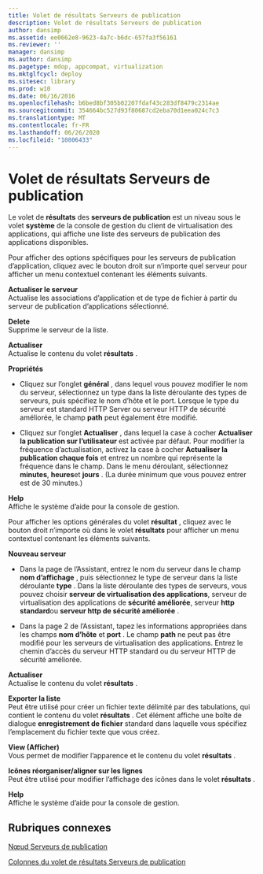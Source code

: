 ```yaml
---
title: Volet de résultats Serveurs de publication
description: Volet de résultats Serveurs de publication
author: dansimp
ms.assetid: ee0662e8-9623-4a7c-b6dc-657fa3f56161
ms.reviewer: ''
manager: dansimp
ms.author: dansimp
ms.pagetype: mdop, appcompat, virtualization
ms.mktglfcycl: deploy
ms.sitesec: library
ms.prod: w10
ms.date: 06/16/2016
ms.openlocfilehash: b6bed8bf305b02207fdaf43c283df8479c2314ae
ms.sourcegitcommit: 354664bc527d93f80687cd2eba70d1eea024c7c3
ms.translationtype: MT
ms.contentlocale: fr-FR
ms.lasthandoff: 06/26/2020
ms.locfileid: "10806433"
---
```

# Volet de résultats Serveurs de publication


Le volet de **résultats** des **serveurs de publication** est un niveau sous le volet **système** de la console de gestion du client de virtualisation des applications, qui affiche une liste des serveurs de publication des applications disponibles.

Pour afficher des options spécifiques pour les serveurs de publication d’application, cliquez avec le bouton droit sur n’importe quel serveur pour afficher un menu contextuel contenant les éléments suivants.

<a href="" id="refresh-server"></a>**Actualiser le serveur**  
Actualise les associations d’application et de type de fichier à partir du serveur de publication d’applications sélectionné.

<a href="" id="delete"></a>**Delete**  
Supprime le serveur de la liste.

<a href="" id="refresh"></a>**Actualiser**  
Actualise le contenu du volet **résultats** .

<a href="" id="properties"></a>**Propriétés**  
-   Cliquez sur l’onglet **général** , dans lequel vous pouvez modifier le nom du serveur, sélectionnez un type dans la liste déroulante des types de serveurs, puis spécifiez le nom d’hôte et le port. Lorsque le type du serveur est standard HTTP Server ou serveur HTTP de sécurité améliorée, le champ **path** peut également être modifié.

-   Cliquez sur l’onglet **Actualiser** , dans lequel la case à cocher **Actualiser la publication sur l’utilisateur** est activée par défaut. Pour modifier la fréquence d’actualisation, activez la case à cocher **Actualiser la publication chaque fois** et entrez un nombre qui représente la fréquence dans le champ. Dans le menu déroulant, sélectionnez **minutes**, **heures**et **jours** . (La durée minimum que vous pouvez entrer est de 30 minutes.)

<a href="" id="help"></a>**Help**  
Affiche le système d’aide pour la console de gestion.

Pour afficher les options générales du volet **résultat** , cliquez avec le bouton droit n’importe où dans le volet **résultats** pour afficher un menu contextuel contenant les éléments suivants.

<a href="" id="new-server"></a>**Nouveau serveur**  
-   Dans la page de l’Assistant, entrez le nom du serveur dans le champ **nom d’affichage** , puis sélectionnez le type de serveur dans la liste déroulante **type** . Dans la liste déroulante des types de serveurs, vous pouvez choisir **serveur de virtualisation des applications**, serveur de virtualisation des applications de **sécurité améliorée**, serveur **http standard**ou **serveur http de sécurité améliorée** .

-   Dans la page 2 de l’Assistant, tapez les informations appropriées dans les champs **nom d’hôte** et **port** . Le champ **path** ne peut pas être modifié pour les serveurs de virtualisation des applications. Entrez le chemin d’accès du serveur HTTP standard ou du serveur HTTP de sécurité améliorée.

<a href="" id="refresh"></a>**Actualiser**  
Actualise le contenu du volet **résultats** .

<a href="" id="export-list"></a>**Exporter la liste**  
Peut être utilisé pour créer un fichier texte délimité par des tabulations, qui contient le contenu du volet **résultats** . Cet élément affiche une boîte de dialogue **enregistrement de fichier** standard dans laquelle vous spécifiez l’emplacement du fichier texte que vous créez.

<a href="" id="view"></a>**View (Afficher)**  
Vous permet de modifier l’apparence et le contenu du volet **résultats** .

<a href="" id="arrange-line-up-icons"></a>**Icônes réorganiser/aligner sur les lignes**  
Peut être utilisé pour modifier l’affichage des icônes dans le volet **résultats** .

<a href="" id="help"></a>**Help**  
Affiche le système d’aide pour la console de gestion.

## Rubriques connexes


[Nœud Serveurs de publication](publishing-servers-node.md)

[Colonnes du volet de résultats Serveurs de publication](publishing-servers-results-pane-columns.md)

 

 





